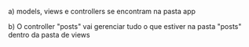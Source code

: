 a) models, views e controllers se encontram na pasta app

b) O controller "posts" vai gerenciar tudo o que estiver na pasta "posts" dentro da pasta de views